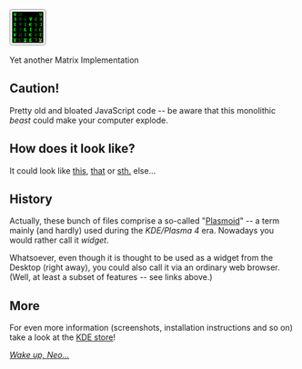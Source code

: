 ![Matrix](icons/matrix_64x64.png?raw=true "Matrix")

Yet another Matrix Implementation

## Caution!

Pretty old and bloated JavaScript code -- be aware that this monolithic
_beast_ could make your computer explode.

## How does it look like?

It could look like
[this](http://maestrogerardo.com/foo/matrix/extra/html/crazy.html),
[that](http://maestrogerardo.com/foo/matrix/extra/html/insane.html) or
[sth.](https://cdn.pling.com/img//hive/content-pre2/120087-2.jpg)
else...

## History

Actually, these bunch of files comprise a so-called
"[Plasmoid](https://userbase.kde.org/Plasma/Plasmoids)" -- a term mainly
(and hardly) used during the _KDE/Plasma 4_ era. Nowadays you would rather
call it _widget_.

Whatsoever, even though it is thought to be used as a widget from the
Desktop (right away), you could also call it via an ordinary web browser.
(Well, at least a subset of features -- see links above.)

## More

For even more information (screenshots, installation instructions and
so on) take a look at the [KDE store](https://store.kde.org/p/1002159/)!

[_Wake up, Neo..._](https://cdn.pling.com/img//hive/content-pre3/120087-3.png)
